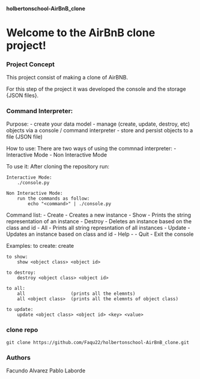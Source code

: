 #### holbertonschool-AirBnB_clone
# Welcome to the AirBnB clone project!

### Project Concept
This project consist of making a clone of AirBNB.

For this step of the project it was developed the console and the storage
{JSON files}.


### Command Interpreter:
Purpose:
    - create your data model
    - manage (create, update, destroy, etc) objects via a console / command
      interpreter
    - store and persist objects to a file (JSON file)

How to use:
    There are two ways of using the commnad interpreter:
        - Interactive Mode
        - Non Interactive Mode

To use it:
    After cloning the repository run:

    Interactive Mode:
        ./console.py

    Non Interactive Mode:
        run the commands as follow:
            echo "<command>" | ./console.py

Command list:
    - Create - Creates a new instance
    - Show - Prints the string representation of an instance
    - Destroy - Deletes an instance based on the class and id
    - All - Prints all string represntation of all instances
    - Update - Updates an instance based on class and id
    - Help - 
    - Quit - Exit the console

Examples:
    to create:
        create <object class>

    to show:
        show <object class> <object id>

    to destroy:
        destroy <object class> <object id>

    to all:
        all                 (prints all the elemnts)
        all <object class>  (prints all the elemnts of object class)

    to update:
        update <object class> <object id> <key> <value>

### clone repo
    git clone https://github.com/Faqu22/holbertonschool-AirBnB_clone.git

### Authors
Facundo Alvarez
Pablo Laborde
